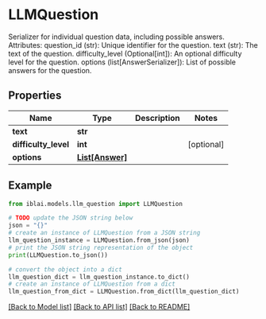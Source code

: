 # LLMQuestion

Serializer for individual question data, including possible answers.  Attributes:     question_id (str): Unique identifier for the question.     text (str): The text of the question.     difficulty_level (Optional[int]): An optional difficulty level for the question.     options (list[AnswerSerializer]): List of possible answers for the question.

## Properties

Name | Type | Description | Notes
------------ | ------------- | ------------- | -------------
**text** | **str** |  | 
**difficulty_level** | **int** |  | [optional] 
**options** | [**List[Answer]**](Answer.md) |  | 

## Example

```python
from iblai.models.llm_question import LLMQuestion

# TODO update the JSON string below
json = "{}"
# create an instance of LLMQuestion from a JSON string
llm_question_instance = LLMQuestion.from_json(json)
# print the JSON string representation of the object
print(LLMQuestion.to_json())

# convert the object into a dict
llm_question_dict = llm_question_instance.to_dict()
# create an instance of LLMQuestion from a dict
llm_question_from_dict = LLMQuestion.from_dict(llm_question_dict)
```
[[Back to Model list]](../README.md#documentation-for-models) [[Back to API list]](../README.md#documentation-for-api-endpoints) [[Back to README]](../README.md)


